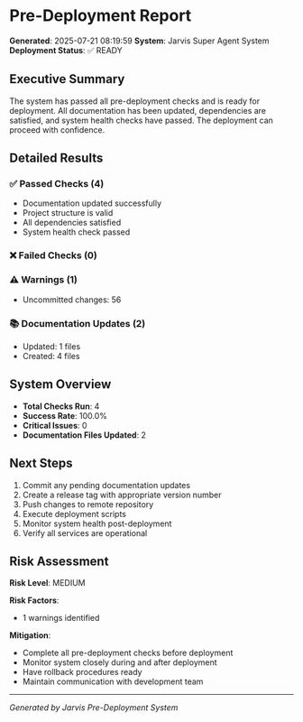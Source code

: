 # Pre-Deployment Report

**Generated**: 2025-07-21 08:19:59
**System**: Jarvis Super Agent System
**Deployment Status**: ✅ READY

## Executive Summary

The system has passed all pre-deployment checks and is ready for deployment. 
All documentation has been updated, dependencies are satisfied, and system health checks have passed.
The deployment can proceed with confidence.

## Detailed Results

### ✅ Passed Checks (4)
- Documentation updated successfully
- Project structure is valid
- All dependencies satisfied
- System health check passed

### ❌ Failed Checks (0)


### ⚠️ Warnings (1)
- Uncommitted changes: 56

### 📚 Documentation Updates (2)
- Updated: 1 files
- Created: 4 files

## System Overview

- **Total Checks Run**: 4
- **Success Rate**: 100.0%
- **Critical Issues**: 0
- **Documentation Files Updated**: 2

## Next Steps

1. Commit any pending documentation updates
2. Create a release tag with appropriate version number
3. Push changes to remote repository
4. Execute deployment scripts
5. Monitor system health post-deployment
6. Verify all services are operational

## Risk Assessment

**Risk Level**: MEDIUM

**Risk Factors**:
- 1 warnings identified

**Mitigation**:
- Complete all pre-deployment checks before deployment
- Monitor system closely during and after deployment
- Have rollback procedures ready
- Maintain communication with development team

---
*Generated by Jarvis Pre-Deployment System*
